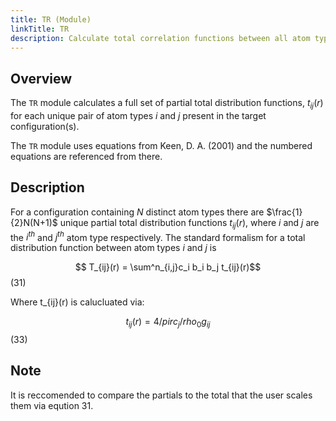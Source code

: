 ```yaml
---
title: TR (Module)
linkTitle: TR
description: Calculate total correlation functions between all atom types
---
```


## Overview

The `TR` module calculates a full set of partial total distribution functions, $t_{ij}(r)$ for each unique pair of atom types $i$ and $j$ present in the target configuration(s).

The `TR` module uses equations from Keen, D. A. (2001) and the numbered equations are referenced from there.

## Description

For a configuration containing $N$ distinct atom types there are $\frac{1}{2}N(N+1)$ unique partial total distribution functions $t_{ij}(r)$, where $i$ and $j$ are the $i^{th}$ and $j^{th}$ atom type respectively. The standard formalism for a total distribution function between atom types $i$ and $j$ is

$$ T_{ij}(r) = \sum^n_{i,j}c_i b_i b_j t_{ij}(r)$$ (31)

Where t_{ij}(r) is calucluated via:

$$ t_{ij}(r) = 4 /pi r c_j /rho_0 g_{ij} $$ (33)

## Note
It is reccomended to compare the partials to the total that the user scales them via eqution 31.
